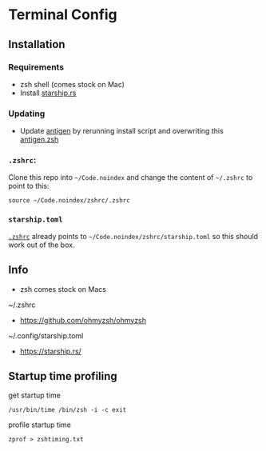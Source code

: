 # Terminal Config

## Installation

### Requirements

- zsh shell (comes stock on Mac)
- Install [starship.rs](https://starship.rs/)

### Updating

- Update [antigen](https://github.com/zsh-users/antigen) by rerunning install script and overwriting this [antigen.zsh](./antigen.zsh)

### `.zshrc`:

Clone this repo into `~/Code.noindex` and change the content of `~/.zshrc` to point to this:

```
source ~/Code.noindex/zshrc/.zshrc
```

### `starship.toml`

[`.zshrc`](./.zshrc) already points to `~/Code.noindex/zshrc/starship.toml` so this should work out of the box.

## Info

- zsh comes stock on Macs

~/.zshrc

- https://github.com/ohmyzsh/ohmyzsh

~/.config/starship.toml

- https://starship.rs/

## Startup time profiling

get startup time

```
/usr/bin/time /bin/zsh -i -c exit
```

profile startup time

```
zprof > zshtiming.txt
```
